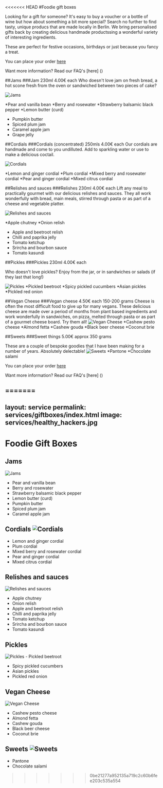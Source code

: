 <<<<<<< HEAD
#Foodie gift boxes

Looking for a gift for someone? It's easy to buy a voucher or a bottle of wine but how about something a bit more special? Search no further to find tasty, unique producs that are made locally in Berlin. We bring personalised gifts back by creating delicious handmade productssing a wonderful variety of interesting ingredients. 

These are perfect for festive occasions, birthdays or just because you fancy a treat.

You can place your order [here](https://docs.google.com/forms/d/1FhpefEhbsJrLObpX4wvk-PI2TlxwhjzPK1OStJnjr8o/viewform)

Want more information? Read our FAQ's [here] ()


##Jams
###Jam 230ml 4.00€ each
Who doesn't love jam on fresh bread, a hot scone fresh from the oven or sandwiched between two pieces of cake?

![Jams](http://atravellingcook.com/wp-content/uploads/2015/10/jam.jpg)

*Pear and vanilla bean
*Berry and rosewater
*Strawberry balsamic black pepper
*Lemon butter (curd)
* Pumpkin butter
* Spiced plum jam
* Caramel apple jam
* Grape jelly

##Cordials
###Cordials (concentrated) 250mls 4.00€ each
Our cordials are handmade and come to you undilluted. Add to sparkling water or use to make a delicious coctail. 

![Cordials](http://atravellingcook.com/wp-content/uploads/2015/10/cordials.jpg)

*Lemon and ginger cordial
*Plum cordial
*Mixed berry and rosewater cordial
*Pear and ginger cordial
*Mixed citrus cordial


##Relishes and sauces
###Relishes 230ml 4.00€ each
Lift any meal to practically gourmet with our delicious relishes and sauces. They all work wonderfully with bread, main meals, stirred through pasta or as part of a cheese and vegetable platter.

![Relishes and sauces](http://atravellingcook.com/wp-content/uploads/2015/10/chutneys.jpg)

*Apple chutney
*Onion relish
* Apple and beetroot relish
* Chilli and paprika jelly
* Tomato ketchup
* Srircha and bourbon sauce
* Tomato kasundi

##Pickles
###Pickles 230ml 4.00€ each

Who doesn't love pickles? Enjoy from the jar, or in sandwiches or salads (if they last that long!)

![Pickles](http://atravellingcook.com/wp-content/uploads/2015/10/pickles.jpg)
*Pickled beetroot
*Spicy pickled cucumbers
*Asian pickles
*Pickled red onion


##Vegan Cheese
###Vegan cheese 4.50€ each 150-200 grams
Cheese is often the most difficult food to give up for many vegans. These delicious cheese are made over a period of months from plant based ingredients and work wonderfully in sandwiches, on pizza, melted through pasta or as part of a gourmet cheese board. Try them all! 
![Vegan Cheese](http://atravellingcook.com/wp-content/uploads/2015/10/cheese.jpg)
*Cashew pesto cheese
*Almond fetta
*Cashew gouda
*Black beer cheese
*Coconut brie

##Sweets
###Sweet things 5.00€ approx 350 grams

These are a couple of bespoke goodies that I have been making for a number of years. Absolutely delectable! 
![Sweets](http://atravellingcook.com/wp-content/uploads/2015/10/sweet.jpg)
*Pantone
*Chocolate salami


You can place your order [here](https://docs.google.com/forms/d/1FhpefEhbsJrLObpX4wvk-PI2TlxwhjzPK1OStJnjr8o/viewform)

Want more information? Read our FAQ's [here] ()




=======
---
layout: service
permalink: services/giftboxes/index.html
image: services/healthy_hackers.jpg
---

# Foodie Gift Boxes
## Jams
![Jams](http://atravellingcook.com/wp-content/uploads/2015/10/jam.jpg)
- Pear and vanilla bean
- Berry and rosewater
- Strawberry balsamic black pepper  
- Lemon butter (curd)
- Pumpkin butter
- Spiced plum jam
- Caramel apple jam

## Cordials ![Cordials](http://atravellingcook.com/wp-content/uploads/2015/10/cordials.jpg)
- Lemon and ginger cordial
- Plum cordial
- Mixed berry and rosewater cordial  
- Pear and ginger cordial
- Mixed citrus cordial

## Relishes and sauces
![Relishes and sauces](http://atravellingcook.com/wp-content/uploads/2015/10/chutneys.jpg)
- Apple chutney
- Onion relish
- Apple and beetroot relish
- Chilli and paprika jelly
- Tomato ketchup
- Srircha and bourbon sauce
- Tomato kasundi

## Pickles
![Pickles](http://atravellingcook.com/wp-content/uploads/2015/10/pickles.jpg) - Pickled beetroot
- Spicy pickled cucumbers
- Asian pickles
- Pickled red onion

## Vegan Cheese
![Vegan Cheese](http://atravellingcook.com/wp-content/uploads/2015/10/cheese.jpg)
- Cashew pesto cheese
- Almond fetta
- Cashew gouda
- Black beer cheese
- Coconut brie

## Sweets ![Sweets](http://atravellingcook.com/wp-content/uploads/2015/10/sweet.jpg)
- Pantone
- Chocolate salami
>>>>>>> 0be21277a952135a719c2c60b6fee203c535a554
